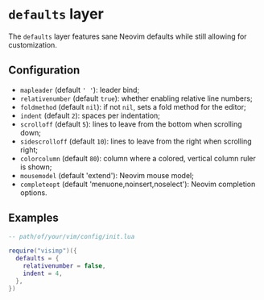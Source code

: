 # `defaults` layer

The `defaults` layer features sane Neovim defaults while still allowing for
customization.

## Configuration

- `mapleader` (default `' '`): leader bind;
- `relativenumber` (default `true`): whether enabling relative line numbers;
- `foldmethod` (default `nil`): if not `nil`, sets a fold method for the editor;  
- `indent` (default `2`): spaces per indentation;
- `scrolloff` (default `5`): lines to leave from the bottom when scrolling down;
- `sidescrolloff` (default `10`): lines to leave from the right when scrolling
   right;
- `colorcolumn` (default `80`): column where a colored, vertical column ruler is
   shown;
- `mousemodel` (default 'extend'): Neovim mouse model;
- `completeopt` (default 'menuone,noinsert,noselect'): Neovim completion
  options.

## Examples

```lua
-- path/of/your/vim/config/init.lua

require("visimp")({
  defaults = {
    relativenumber = false,
    indent = 4,
  },
})
```

